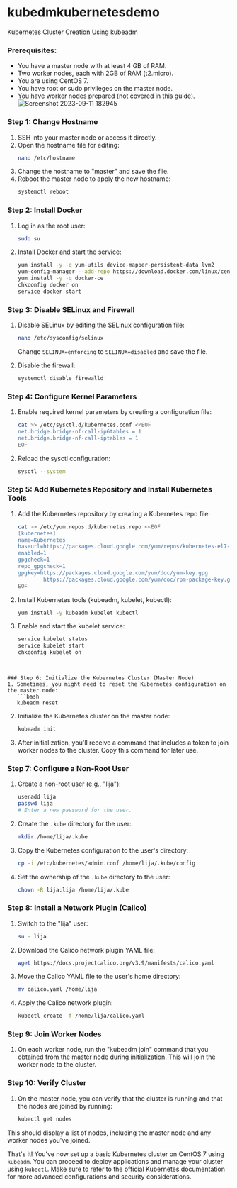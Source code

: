 # kubedmkubernetesdemo
Kubernetes Cluster Creation Using kubeadm


### Prerequisites:
- You have a master node with at least 4 GB of RAM.
- Two worker nodes, each with 2GB of RAM (t2.micro).
- You are using CentOS 7.
- You have root or sudo privileges on the master node.
- You have worker nodes prepared (not covered in this guide).
![Screenshot 2023-09-11 182945](https://github.com/lija12-3/kubedmkubernetesdemo/assets/105269384/139f9c0e-7e40-4047-ac44-bcfe629485b3)

### Step 1: Change Hostname
1. SSH into your master node or access it directly.
2. Open the hostname file for editing:
   ```bash
   nano /etc/hostname
   ```
3. Change the hostname to "master" and save the file.
4. Reboot the master node to apply the new hostname:
   ```bash
   systemctl reboot
   ```

### Step 2: Install Docker
1. Log in as the root user:
   ```bash
   sudo su
   ```
2. Install Docker and start the service:
   ```bash
   yum install -y -q yum-utils device-mapper-persistent-data lvm2
   yum-config-manager --add-repo https://download.docker.com/linux/centos/docker-ce.repo
   yum install -y -q docker-ce
   chkconfig docker on
   service docker start
   ```

### Step 3: Disable SELinux and Firewall
1. Disable SELinux by editing the SELinux configuration file:
   ```bash
   nano /etc/sysconfig/selinux
   ```
   Change `SELINUX=enforcing` to `SELINUX=disabled` and save the file.
   
2. Disable the firewall:
   ```bash
   systemctl disable firewalld
   ```

### Step 4: Configure Kernel Parameters
1. Enable required kernel parameters by creating a configuration file:
   ```bash
   cat >> /etc/sysctl.d/kubernetes.conf <<EOF
   net.bridge.bridge-nf-call-ip6tables = 1
   net.bridge.bridge-nf-call-iptables = 1
   EOF
   ```

2. Reload the sysctl configuration:
   ```bash
   sysctl --system
   ```

### Step 5: Add Kubernetes Repository and Install Kubernetes Tools
1. Add the Kubernetes repository by creating a Kubernetes repo file:
   ```bash
   cat >> /etc/yum.repos.d/kubernetes.repo <<EOF
   [kubernetes]
   name=Kubernetes
   baseurl=https://packages.cloud.google.com/yum/repos/kubernetes-el7-x86_64
   enabled=1
   gpgcheck=1
   repo_gpgcheck=1
   gpgkey=https://packages.cloud.google.com/yum/doc/yum-key.gpg
           https://packages.cloud.google.com/yum/doc/rpm-package-key.gpg
   EOF
   ```

2. Install Kubernetes tools (kubeadm, kubelet, kubectl):
   ```bash
   yum install -y kubeadm kubelet kubectl
   ```

3. Enable and start the kubelet service:
   ```bash
   service kubelet status
   service kubelet start
   chkconfig kubelet on
  
```

### Step 6: Initialize the Kubernetes Cluster (Master Node)
1. Sometimes, you might need to reset the Kubernetes configuration on the master node:
   ```bash
   kubeadm reset
   ```

2. Initialize the Kubernetes cluster on the master node:
   ```bash
   kubeadm init
   ```

3. After initialization, you'll receive a command that includes a token to join worker nodes to the cluster. Copy this command for later use.

### Step 7: Configure a Non-Root User
1. Create a non-root user (e.g., "lija"):
   ```bash
   useradd lija
   passwd lija
   # Enter a new password for the user.
   ```

2. Create the `.kube` directory for the user:
   ```bash
   mkdir /home/lija/.kube
   ```

3. Copy the Kubernetes configuration to the user's directory:
   ```bash
   cp -i /etc/kubernetes/admin.conf /home/lija/.kube/config
   ```

4. Set the ownership of the `.kube` directory to the user:
   ```bash
   chown -R lija:lija /home/lija/.kube
   ```

### Step 8: Install a Network Plugin (Calico)
1. Switch to the "lija" user:
   ```bash
   su - lija
   ```

2. Download the Calico network plugin YAML file:
   ```bash
   wget https://docs.projectcalico.org/v3.9/manifests/calico.yaml
   ```

3. Move the Calico YAML file to the user's home directory:
   ```bash
   mv calico.yaml /home/lija
   ```

4. Apply the Calico network plugin:
   ```bash
   kubectl create -f /home/lija/calico.yaml
   ```

### Step 9: Join Worker Nodes
1. On each worker node, run the "kubeadm join" command that you obtained from the master node during initialization. This will join the worker node to the cluster.

### Step 10: Verify Cluster
1. On the master node, you can verify that the cluster is running and that the nodes are joined by running:
   ```bash
   kubectl get nodes
   ```

This should display a list of nodes, including the master node and any worker nodes you've joined.

That's it! You've now set up a basic Kubernetes cluster on CentOS 7 using `kubeadm`. You can proceed to deploy applications and manage your cluster using `kubectl`. Make sure to refer to the official Kubernetes documentation for more advanced configurations and security considerations.
